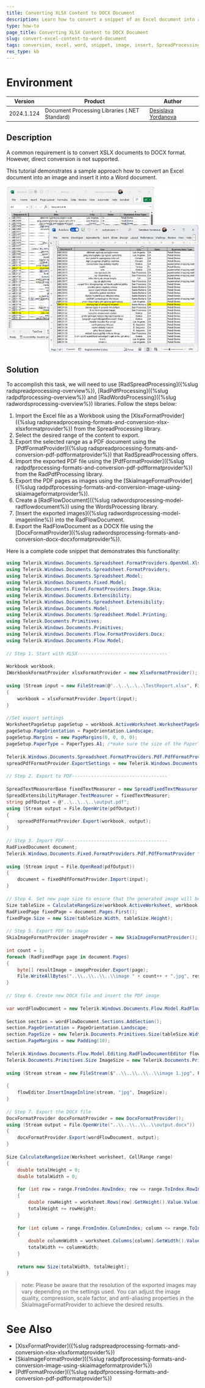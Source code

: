 ```yaml
---
title: Converting XLSX Content to DOCX Document
description: Learn how to convert a snippet of an Excel document into an image and insert it into a Word document using RadSpreadProcessing and RadWordsProcessing libraries.
type: how-to
page_title: Converting XLSX Content to DOCX Document
slug: convert-excel-content-to-word-document
tags: conversion, excel, word, snippet, image, insert, SpreadProcessing, WordsProcessing, xlsx, docx
res_type: kb
---
```

# Environment
| Version | Product | Author | 
| --- | --- | ---- | 
| 2024.1.124 | Document Processing Libraries (.NET Standard)|[Desislava Yordanova](https://www.telerik.com/blogs/author/desislava-yordanova)| 

## Description
A common requirement is to convert XSLX documents to DOCX format. However, direct conversion is not supported.

This tutorial demonstrates a sample approach how to convert an Excel document into an image and insert it into a Word document.

![Excel to Word document](images/xlsx-to-docx.png)  

## Solution
To accomplish this task, we will need to use [RadSpreadProcessing]({%slug radspreadprocessing-overview%}), [RadPdfProcessing]({%slug radpdfprocessing-overview%}) and [RadWordsProcessing]({%slug radwordsprocessing-overview%}) libraries. Follow the steps below:

1. Import the Excel file as a Workbook using the [XlsxFormatProvider]({%slug radspreadprocessing-formats-and-conversion-xlsx-xlsxformatprovider%}) from the SpreadProcessing library.
2. Select the desired range of the content to export.
3. Export the selected range as a PDF document using the [PdfFormatProvider]({%slug radspreadprocessing-formats-and-conversion-pdf-pdfformatprovider%}) that RadSpreadProcessing offers.
4. Import the exported PDF file using the [PdfFormatProvider]({%slug radpdfprocessing-formats-and-conversion-pdf-pdfformatprovider%}) from the RadPdfProcessing library.
5. Export the PDF pages as images using the [SkiaImageFormatProvider]({%slug radpdfprocessing-formats-and-conversion-image-using-skiaimageformatprovider%}).
6. Create a [RadFlowDocument]({%slug radwordsprocessing-model-radflowdocument%}) using the WordsProcessing library.
7. [Insert the exported images]({%slug radwordsprocessing-model-imageinline%}) into the RadFlowDocument.
8. Export the RadFlowDocument as a DOCX file using the [DocxFormatProvider]({%slug radwordsprocessing-formats-and-conversion-docx-docxformatprovider%}).

Here is a complete code snippet that demonstrates this functionality:

```csharp
using Telerik.Windows.Documents.Spreadsheet.FormatProviders.OpenXml.Xlsx;
using Telerik.Windows.Documents.Spreadsheet.FormatProviders;
using Telerik.Windows.Documents.Spreadsheet.Model;
using Telerik.Windows.Documents.Fixed.Model;
using Telerik.Documents.Fixed.FormatProviders.Image.Skia;
using Telerik.Windows.Documents.Extensibility;
using Telerik.Windows.Documents.Spreadsheet.Extensibility;
using Telerik.Windows.Documents.Model;
using Telerik.Windows.Documents.Spreadsheet.Model.Printing;
using Telerik.Documents.Primitives;
using Telerik.Windows.Documents.Primitives;
using Telerik.Windows.Documents.Flow.FormatProviders.Docx;
using Telerik.Windows.Documents.Flow.Model;

// Step 1. Start with XLSX---------------------------------

Workbook workbook;
IWorkbookFormatProvider xlsxFormatProvider = new XlsxFormatProvider();

using (Stream input = new FileStream(@"..\..\..\..\TestReport.xlsx", FileMode.Open))
{
    workbook = xlsxFormatProvider.Import(input);
}

//Set export settings
WorksheetPageSetup pageSetup = workbook.ActiveWorksheet.WorksheetPageSetup;
pageSetup.PageOrientation = PageOrientation.Landscape;
pageSetup.Margins = new PageMargins(0, 0, 0, 0);
pageSetup.PaperType = PaperTypes.A1; /*make sure the size of the PaperType is bigger than the dimentions from the used range of cells*/

Telerik.Windows.Documents.Spreadsheet.FormatProviders.Pdf.PdfFormatProvider spreadPdfFormatProvider = new Telerik.Windows.Documents.Spreadsheet.FormatProviders.Pdf.PdfFormatProvider();
spreadPdfFormatProvider.ExportSettings = new Telerik.Windows.Documents.Spreadsheet.FormatProviders.Pdf.Export.PdfExportSettings(ExportWhat.ActiveSheet, true);

// Step 2. Export to PDF-----------------------------------

SpreadTextMeasurerBase fixedTextMeasurer = new SpreadFixedTextMeasurer();
SpreadExtensibilityManager.TextMeasurer = fixedTextMeasurer;
string pdfOutput = @"..\..\..\..\output.pdf";
using (Stream output = File.OpenWrite(pdfOutput))
{
    spreadPdfFormatProvider.Export(workbook, output);
}

// Step 3. Import PDF--------------------------------------
RadFixedDocument document;
Telerik.Windows.Documents.Fixed.FormatProviders.Pdf.PdfFormatProvider fixedPdfFormatProvider = new Telerik.Windows.Documents.Fixed.FormatProviders.Pdf.PdfFormatProvider();

using (Stream input = File.OpenRead(pdfOutput))
{
    document = fixedPdfFormatProvider.Import(input);
}

// Step 4. Set new page size to ensure that the generated image will be with proper size
Size tableSize = CalculateRangeSize(workbook.ActiveWorksheet, workbook.ActiveWorksheet.UsedCellRange);
RadFixedPage fixedPage = document.Pages.First();
fixedPage.Size = new Size(tableSize.Width, tableSize.Height);

// Step 5. Export PDF to image
SkiaImageFormatProvider imageProvider = new SkiaImageFormatProvider();

int count = 1;
foreach (RadFixedPage page in document.Pages)
{
    byte[] resultImage = imageProvider.Export(page);
    File.WriteAllBytes("..\\..\\..\\..\\image " + count++ + ".jpg", resultImage);
}

// Step 6. Create new DOCX file and insert the PDF image

var wordFlowDocument = new Telerik.Windows.Documents.Flow.Model.RadFlowDocument();
 
Section section = wordFlowDocument.Sections.AddSection();
section.PageOrientation = PageOrientation.Landscape;
section.PageSize = new Telerik.Documents.Primitives.Size(tableSize.Width+20, tableSize.Height+20);
section.PageMargins = new Padding(10);

Telerik.Windows.Documents.Flow.Model.Editing.RadFlowDocumentEditor flowEditor = new Telerik.Windows.Documents.Flow.Model.Editing.RadFlowDocumentEditor(wordFlowDocument);
Telerik.Documents.Primitives.Size ImageSize = new Telerik.Documents.Primitives.Size(tableSize.Width, tableSize.Height);

using (Stream stream = new FileStream($"..\\..\\..\\..\\image 1.jpg", FileMode.Open))

{
    flowEditor.InsertImageInline(stream, "jpg", ImageSize);
}

// Step 7. Export the DOCX file 
DocxFormatProvider docxFormatProvider = new DocxFormatProvider();
using (Stream output = File.OpenWrite("..\\..\\..\\..\\output.docx"))
{
    docxFormatProvider.Export(wordFlowDocument, output);
}

Size CalculateRangeSize(Worksheet worksheet, CellRange range)
{
    double totalHeight = 0;
    double totalWidth = 0;

    for (int row = range.FromIndex.RowIndex; row <= range.ToIndex.RowIndex; row++)
    {
        double rowHeight = worksheet.Rows[row].GetHeight().Value.Value;
        totalHeight += rowHeight;
    }

    for (int column = range.FromIndex.ColumnIndex; column <= range.ToIndex.ColumnIndex; column++)
    {
        double columnWidth = worksheet.Columns[column].GetWidth().Value.Value;
        totalWidth += columnWidth;
    }

    return new Size(totalWidth, totalHeight);
}
```
> note: Please be aware that the resolution of the exported images may vary depending on the settings used. You can adjust the image quality, compression, scale factor, and anti-aliasing properties in the SkiaImageFormatProvider to achieve the desired results.

# See Also
- [XlsxFormatProvider]({%slug radspreadprocessing-formats-and-conversion-xlsx-xlsxformatprovider%}) 
- [SkiaImageFormatProvider]({%slug radpdfprocessing-formats-and-conversion-image-using-skiaimageformatprovider%})
- [PdfFormatProvider]({%slug radpdfprocessing-formats-and-conversion-pdf-pdfformatprovider%})